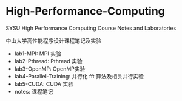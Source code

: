 # High-Performance-Computing
SYSU High Performance Computing Course Notes and Laboratories

中山大学高性能程序设计课程笔记及实验

- lab1-MPI: MPI 实验
- lab2-Pthread: Pthread 实验
- lab3-OpenMP: OpenMP实验
- lab4-Parallel-Training: 并行化 fft 算法及相关并行实验
- lab5-CUDA: CUDA 实验
- notes: 课程笔记
